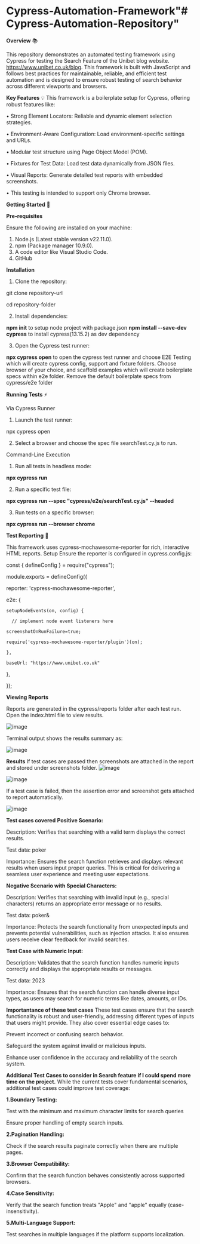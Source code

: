 # Cypress-Automation-Framework"# Cypress-Automation-Repository" 

**Overview** 📚

This repository demonstrates an automated testing framework using Cypress for testing the Search Feature of the Unibet blog website. https://www.unibet.co.uk/blog. This framework is built with JavaScript and follows best practices for maintainable, reliable, and efficient test automation and is designed to ensure robust testing of search behavior across different viewports and browsers.

**Key Features** 💡
This framework is a boilerplate setup for Cypress, offering robust features like:

•	Strong Element Locators: Reliable and dynamic element selection strategies.

• Environment-Aware Configuration: Load environment-specific settings and URLs.

•	Modular test structure using Page Object Model (POM).

•	Fixtures for Test Data: Load test data dynamically from JSON files.

•	Visual Reports: Generate detailed test reports with embedded screenshots.

•	This testing is intended to support only Chrome browser.

**Getting Started** 🚀

**Pre-requisites**

Ensure the following are installed on your machine:

1.	Node.js (Latest stable version v22.11.0).
2.	npm  (Package manager 10.9.0).
3.	A code editor like Visual Studio Code.
4.	GitHub

**Installation**
1.	Clone the repository:

git clone repository-url

cd repository-folder

2.	Install dependencies:

**npm init** to setup node project with package.json
**npm install --save-dev cypress** to install cypress(13.15.2) as dev dependency

3.	Open the Cypress test runner:

**npx cypress open** to open the cypress test runner and choose E2E Testing which will create cypress config, support and fixture folders.
Choose browser of your choice, and scaffold examples which will create boilerplate specs within e2e folder.
Remove the default boilerplate specs from cypress/e2e folder

**Running Tests** ⚡

Via Cypress Runner

1.	Launch the test runner:

npx cypress open

2.	Select a browser and choose the spec file searchTest.cy.js to run.
   
Command-Line Execution

1.	Run all tests in headless mode:

**npx cypress run**

2.	Run a specific test file:

**npx cypress run --spec "cypress/e2e/searchTest.cy.js" --headed**

3.	Run tests on a specific browser:
   
**npx cypress run --browser chrome**

**Test Reporting** 📑

This framework uses cypress-mochawesome-reporter for rich, interactive HTML reports.
Setup
Ensure the reporter is configured in cypress.config.js:

const { defineConfig } = require("cypress");

module.exports = defineConfig({

 reporter: 'cypress-mochawesome-reporter',
 
  e2e: {
  
    setupNodeEvents(on, config) {
    
      // implement node event listeners here
      
    screenshotOnRunFailure=true;
    
    require('cypress-mochawesome-reporter/plugin')(on);
    
    },

    baseUrl: "https://www.unibet.co.uk"
    
  },
  
});

   **Viewing Reports**
   
Reports are generated in the cypress/reports folder after each test run. Open the index.html file to view results.

![image](https://github.com/user-attachments/assets/48b5f23e-4c58-4f31-9e19-89ec39ad42e2)

Terminal output shows the results summary as:

![image](https://github.com/user-attachments/assets/601be9b5-88c7-44fe-a84c-c18871c5ceb0)



**Results**
If test cases are passed then screenshots are attached in the report and stored under screenshots folder.
![image](https://github.com/user-attachments/assets/3fbe75f4-7be9-49ad-9089-561dea5b5e31)

![image](https://github.com/user-attachments/assets/c9e7b735-8e74-4a7e-89aa-1bce357759a0)

If a test case is failed, then the assertion error and screenshot  gets attached to report automatically.

![image](https://github.com/user-attachments/assets/99e4d1f1-5347-45e0-89d3-55bb6580f15d)

**Test cases covered**
**Positive Scenario:**

Description: Verifies that searching with a valid term displays the correct results.

Test data: poker

Importance: Ensures the search function retrieves and displays relevant results when users input proper queries. This is critical for delivering a seamless user experience and meeting user expectations.

**Negative Scenario with Special Characters:**

Description: Verifies that searching with invalid input (e.g., special characters) returns an appropriate error message or no results.

Test data: poker&

Importance: Protects the search functionality from unexpected inputs and prevents potential vulnerabilities, such as injection attacks. It also ensures users receive clear feedback for invalid searches.

**Test Case with Numeric Input:**

Description: Validates that the search function handles numeric inputs correctly and displays the appropriate results or messages.

Test data: 2023

Importance: Ensures that the search function can handle diverse input types, as users may search for numeric terms like dates, amounts, or IDs.

**Importantance of these test cases**
These test cases ensure that the search functionality is robust and user-friendly, addressing different types of inputs that users might provide. They also cover essential edge cases to:

Prevent incorrect or confusing search behavior.

Safeguard the system against invalid or malicious inputs.

Enhance user confidence in the accuracy and reliability of the search system.

**Additional Test Cases to consider in Search feature if I could spend more time on the project.**
While the current tests cover fundamental scenarios, additional test cases could improve test coverage:

**1.Boundary Testing:**

Test with the minimum and maximum character limits for search queries

Ensure proper handling of empty search inputs.

**2.Pagination Handling:**

Check if the search results paginate correctly when there are multiple pages.

**3.Browser Compatibility:**

Confirm that the search function behaves consistently across supported browsers.

**4.Case Sensitivity:**

Verify that the search function treats "Apple" and "apple" equally (case-insensitivity).

**5.Multi-Language Support:**

Test searches in multiple languages if the platform supports localization.


